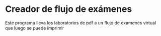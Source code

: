 # Creador de flujo de exámenes

Este programa lleva los laboratorios de pdf a un flujo de examenes virtual que luego se puede imprimir